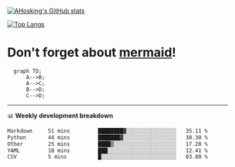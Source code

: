 [![AHosking's GitHub stats](https://github-readme-stats.vercel.app/api?username=ahosking&count_private=true&show_icons=true&theme=onedark&hide_rank=true&include_all_commits=true)](https://github.com/ahosking)

[![Top Langs](https://github-readme-stats.vercel.app/api/top-langs/?username=ahosking&layout=compact&theme=onedark)](https://github.com/ahosking)


# Don't forget about [mermaid](https://github.blog/2022-02-14-include-diagrams-markdown-files-mermaid/)!

```mermaid
  graph TD;
      A-->B;
      A-->C;
      B-->D;
      C-->D;
```
-------

📊 **Weekly development breakdown**

<!--START_SECTION:waka-->

```txt
Markdown     51 mins         ████████▓░░░░░░░░░░░░░░░░   35.11 %
Python       44 mins         ███████▓░░░░░░░░░░░░░░░░░   30.30 %
Other        25 mins         ████▒░░░░░░░░░░░░░░░░░░░░   17.28 %
YAML         18 mins         ███░░░░░░░░░░░░░░░░░░░░░░   12.41 %
CSV          5 mins          █░░░░░░░░░░░░░░░░░░░░░░░░   03.80 %
```

<!--END_SECTION:waka-->

